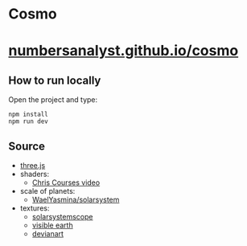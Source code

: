 # Cosmo
# [numbersanalyst.github.io/cosmo](https://numbersanalyst.github.io/cosmo)

## How to run locally
Open the project and type:
```
npm install
npm run dev
```

## Source
* [three.js](https://threejs.org/)
* shaders:
  * [Chris Courses video](https://youtu.be/vM8M4QloVL0)
* scale of planets:
  * [WaelYasmina/solarsystem](https://github.com/WaelYasmina/solarsystem)
* textures:
  * [solarsystemscope](https://www.solarsystemscope.com/textures/)
  * [visible earth](https://visibleearth.nasa.gov/)
  * [devianart](https://www.deviantart.com/niko22966/art/Rings-of-Saturn-419585311)

